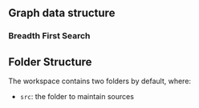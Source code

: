 ## Graph data structure

### Breadth First Search

## Folder Structure

The workspace contains two folders by default, where:

- `src`: the folder to maintain sources
